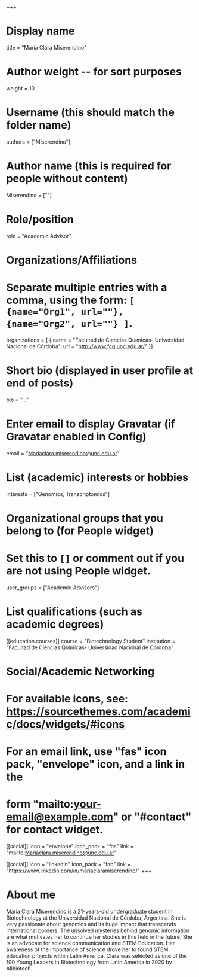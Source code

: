 +++
# Display name
title = "María Clara Miserendino"

# Author weight -- for sort purposes
weight = 10

# Username (this should match the folder name)
authors = ["Miserendino"]

# Author name (this is required for people without content)
Miserendino = [""]

# Role/position
role = "Academic Advisor"

# Organizations/Affiliations
#   Separate multiple entries with a comma, using the form: `[ {name="Org1", url=""}, {name="Org2", url=""} ]`.
organizations = [ { name = "Facultad de Ciencias Químicas- Universidad Nacional de Córdoba", url = "http://www.fcq.unc.edu.ar/" }]

# Short bio (displayed in user profile at end of posts)
bio = "..."

# Enter email to display Gravatar (if Gravatar enabled in Config)
email = "Mariaclara.miserendino@unc.edu.ar"

# List (academic) interests or hobbies
interests = ["Genomics, Transcriptomics"]

# Organizational groups that you belong to (for People widget)
#   Set this to `[]` or comment out if you are not using People widget.
user_groups = ["Academic Advisors"]

# List qualifications (such as academic degrees)
[[education.courses]]
  course = "Biotechnology Student"
  institution = "Facultad de Ciencias Químicas- Universidad Nacional de Córdoba"


# Social/Academic Networking
# For available icons, see: https://sourcethemes.com/academic/docs/widgets/#icons
#   For an email link, use "fas" icon pack, "envelope" icon, and a link in the
#   form "mailto:your-email@example.com" or "#contact" for contact widget.

[[social]]
  icon = "envelope"
  icon_pack = "fas"
  link = "mailto:Mariaclara.miserendino@unc.edu.ar"

[[social]]
  icon = "linkedin"
  icon_pack = "fab"
  link = "https://www.linkedin.com/in/mariaclaramiserendino/"
+++

# About me 

María Clara Miserendino is a 21-years-old undergraduate student in Biotechnology at the Universidad Nacional de Córdoba, Argentina. She is very passionate about genomics and its huge impact that transcends international borders. The unsolved mysteries behind genomic information are what motivates her to continue her studies in this field in the future. She is an advocate for science communication and STEM Education. Her awareness of the importance of science drove her to found STEM education projects within Latin America. Clara was selected as one of the 100 Young Leaders in Biotechnology from Latin America in 2020 by Allbiotech.